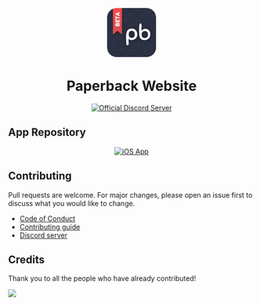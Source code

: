 <div align="center">
	<img src="./src/public/pb-logo.png" alt="Paperback Logo" height="100px">
	<h1>Paperback Website</h1>
	<a href="https://discord.paperback.moe">
		<img src="https://img.shields.io/discord/673606787290759230.svg?label=Discord&labelColor=7289da&color=2c2f33&style=flat" alt="Official Discord Server">
	</a>
</div>

## App Repository

<div align="center">
	<a href="https://github.com/Paperback-iOS/app/">
		<img src="https://github-readme-stats.vercel.app/api/pin/?username=Paperback-iOS&repo=app&bg_color=0000&text_color=777&hide_border=true" alt="iOS App">
	</a>
</div>

## Contributing

Pull requests are welcome. For major changes, please open an issue first to discuss what you would like to change.

-   [Code of Conduct](./CODE_OF_CONDUCT.md)
-   [Contributing guide](./CONTRIBUTING.md)
-   [Discord server](https://discord.paperback.moe)

## Credits

Thank you to all the people who have already contributed!

<a href="https://github.com/Paperback-iOS/website/graphs/contributors">
  <img src="https://contrib.rocks/image?repo=Paperback-iOS/website" />
</a>
